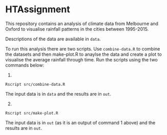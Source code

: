 # HTAssignment

This repository contains an analysis of climate data from Melbourne and Oxford to visualise rainfall patterns in the cities between 1995-2015.

Descriptions of the data are available in `data`.

To run this analysis there are two scripts. Use `combine-data.R` to combine the datasets and then make-plot.R to anaylse the data and create a plot to visualise the average rainfall through time. Run the scripts using the two commands below:

1.  
```
Rscript src/combine-data.R
```
The input data is in `data` and the results are in `out`.

2.
```
Rscript src/make-plot.R
```
The input data is in `out` (as it is an output of command 1 above) and the results are in `out`.
